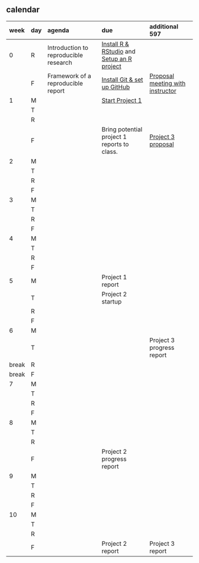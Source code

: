 
## calendar

| week  | day | agenda                                | due                                                                                                    | additional 597                                                |
| :---- | :-- | :------------------------------------ | :----------------------------------------------------------------------------------------------------- | :------------------------------------------------------------ |
| 0     | R   | Introduction to reproducible research | [Install R & RStudio](cm0010_install-R-RStudio.md) and [Setup an R project](cm0011_setup-R-project.md) |                                                               |
|       | F   | Framework of a reproducible report    | [Install Git & set up GitHub](cm0012_setup-git.md)                                                     | [Proposal meeting with instructor](cm7301_project-3_start.md) |
| 1     | M   |                                       | [Start Project 1](cm7101_project-1_start.md)                                                           |                                                               |
|       | T   |                                       |                                                                                                        |                                                               |
|       | R   |                                       |                                                                                                        |                                                               |
|       | F   |                                       | Bring potential project 1 reports to class.                                                            | [Project 3 proposal](cm7301_project-3_start.md)               |
| 2     | M   |                                       |                                                                                                        |                                                               |
|       | T   |                                       |                                                                                                        |                                                               |
|       | R   |                                       |                                                                                                        |                                                               |
|       | F   |                                       |                                                                                                        |                                                               |
| 3     | M   |                                       |                                                                                                        |                                                               |
|       | T   |                                       |                                                                                                        |                                                               |
|       | R   |                                       |                                                                                                        |                                                               |
|       | F   |                                       |                                                                                                        |                                                               |
| 4     | M   |                                       |                                                                                                        |                                                               |
|       | T   |                                       |                                                                                                        |                                                               |
|       | R   |                                       |                                                                                                        |                                                               |
|       | F   |                                       |                                                                                                        |                                                               |
| 5     | M   |                                       | Project 1 report                                                                                       |                                                               |
|       | T   |                                       | Project 2 startup                                                                                      |                                                               |
|       | R   |                                       |                                                                                                        |                                                               |
|       | F   |                                       |                                                                                                        |                                                               |
| 6     | M   |                                       |                                                                                                        |                                                               |
|       | T   |                                       |                                                                                                        | Project 3 progress report                                     |
| break | R   |                                       |                                                                                                        |                                                               |
| break | F   |                                       |                                                                                                        |                                                               |
| 7     | M   |                                       |                                                                                                        |                                                               |
|       | T   |                                       |                                                                                                        |                                                               |
|       | R   |                                       |                                                                                                        |                                                               |
|       | F   |                                       |                                                                                                        |                                                               |
| 8     | M   |                                       |                                                                                                        |                                                               |
|       | T   |                                       |                                                                                                        |                                                               |
|       | R   |                                       |                                                                                                        |                                                               |
|       | F   |                                       | Project 2 progress report                                                                              |                                                               |
| 9     | M   |                                       |                                                                                                        |                                                               |
|       | T   |                                       |                                                                                                        |                                                               |
|       | R   |                                       |                                                                                                        |                                                               |
|       | F   |                                       |                                                                                                        |                                                               |
| 10    | M   |                                       |                                                                                                        |                                                               |
|       | T   |                                       |                                                                                                        |                                                               |
|       | R   |                                       |                                                                                                        |                                                               |
|       | F   |                                       | Project 2 report                                                                                       | Project 3 report                                              |
